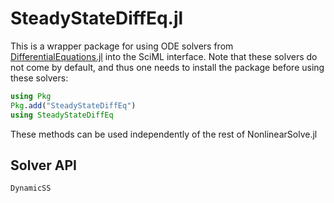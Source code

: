 # SteadyStateDiffEq.jl

This is a wrapper package for using ODE solvers from
[DifferentialEquations.jl](https://docs.sciml.ai/DiffEqDocs/stable/) into the SciML interface.
Note that these solvers do not come by default, and thus one needs to install
the package before using these solvers:

```julia
using Pkg
Pkg.add("SteadyStateDiffEq")
using SteadyStateDiffEq
```

These methods can be used independently of the rest of NonlinearSolve.jl

## Solver API

```@docs
DynamicSS
```
